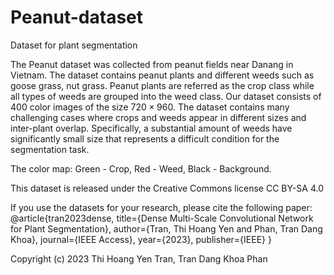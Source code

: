 # Peanut-dataset
Dataset for plant segmentation

The Peanut dataset was collected from peanut fields near Danang in Vietnam. The dataset contains peanut plants and different weeds such as goose grass, nut grass. Peanut plants are referred as the crop class while all types of weeds are grouped into the weed class. Our dataset consists of 400 color images of the size $720 \times 960$. The dataset contains many challenging cases where crops and weeds appear in different sizes and inter-plant overlap. Specifically, a substantial amount of weeds have significantly small size that represents a difficult condition for the segmentation task.

The color map: Green - Crop, Red - Weed, Black - Background.

This dataset is released under the Creative Commons license CC BY-SA 4.0

If you use the datasets for your research, please cite the following paper:
@article{tran2023dense,
  title={Dense Multi-Scale Convolutional Network for Plant Segmentation},
  author={Tran, Thi Hoang Yen and Phan, Tran Dang Khoa},
  journal={IEEE Access},
  year={2023},
  publisher={IEEE}
}

Copyright (c) 2023 Thi Hoang Yen Tran, Tran Dang Khoa Phan



